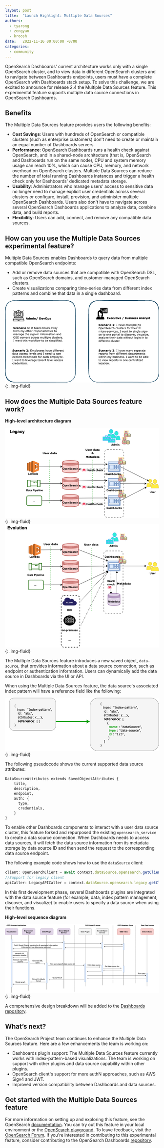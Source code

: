 ```yaml
---
layout: post
title:  "Launch Highlight: Multiple Data Sources"
authors:
  - tyarong
  - zengyan
  - kroosh
date:   2022-11-16 00:00:00 -0700
categories:
  - community
---
```


OpenSearch Dashboards' current architecture works only with a single OpenSearch cluster, and to view data in different OpenSearch clusters and to navigate between Dashboards endpoints, users must have a complete OpenSearch with Dashboards stack setup. To solve this challenge, we are excited to announce for release 2.4 the Multiple Data Sources feature. This experimental feature supports multiple data source connections in OpenSearch Dashboards.

## Benefits
The Multiple Data Sources feature provides users the following benefits:
* **Cost Savings**: Users with hundreds of OpenSearch or compatible clusters (such as enterprise customers) don't need to create or maintain an equal number of Dashboards servers.
* **Performance**: OpenSearch Dashboards runs a health check against OpenSearch, and in a shared-node architecture (that is, OpenSearch and Dashboards run on the same node), CPU and system memory usage can reach 10%, which can cause CPU, memory, and network overhead on OpenSearch clusters. Multiple Data Sources can reduce the number of total running Dashboards instances and trigger a health check only for Dashboards' dedicated metadata storage.
* **Usability**: Administrators who manage users' access to sensitive data no longer need to manage explicit user credentials across several clusters or configure, install, provision, and administer multiple OpenSearch Dashboards. Users also don't have to navigate across several OpenSearch Dashboards applications to analyze data, combine data, and build reports.
* **Flexibility**: Users can add, connect, and remove any compatible data sources.

## How can you use the Multiple Data Sources experimental feature?

Multiple Data Sources enables Dashboards to query data from multiple compatible OpenSearch endpoints:

* Add or remove data sources that are compatible with OpenSearch DSL, such as OpenSearch domains, and customer-managed OpenSearch clusters.
* Create visualizations comparing time-series data from different index patterns and combine that data in a single dashboard.

![Use case by persona](/assets/media/blog-images/2022-10-28-multiple-data-source/usecase-by-persona.png){: .img-fluid}


## How does the Multiple Data Sources feature work?


**High-level architecture diagram**

![Legacy architecture](/assets/media/blog-images/2022-10-28-multiple-data-source/legacy.png){: .img-fluid}
![Evolution architecture](/assets/media/blog-images/2022-10-28-multiple-data-source/evolution.png){: .img-fluid}

The Multiple Data Sources feature introduces a new saved object, `data-source`, that provides information about a data source connection, such as endpoint or authentication information. Users can dynamically add the data source in Dashboards via the UI or API.

When using the Multiple Data Sources feature, the data source's associated index pattern will have a reference field like the following:

![IndexPattern with dataSource](/assets/media/blog-images/2022-10-28-multiple-data-source/indexpattern-with-ds.png){: .img-fluid}

The following pseudocode shows the current supported data source attributes:

```
DataSourceAttributes extends SavedObjectAttributes {
    title,
    description,
    endpoint,
    auth: {
      type,
      credentials,
    }
}
```

To enable other Dashboards components to interact with a user data source cluster, this feature forked and repurposed the existing `opensearch_service` to create a data source connection. When Dashboards needs to access data sources, it will fetch the data source information from its metadata storage by data source ID and then send the request to the corresponding data source endpoint.

The following example code shows how to use the `dataSource` client:
```ts
client: OpenSearchClient = await context.dataSource.opensearch.getClient(dataSourceId);
//Support for legacy client
apiCaller: LegacyAPICaller = context.dataSource.opensearch.legacy.getClient(dataSourceId).callAPI;
```
In this first development phase, several Dashboards plugins are integrated with the data source feature (for example, data, index pattern management, discover, and visualize) to enable users to specify a data source when using their functions.

**High-level sequence diagram**

![High level sequence diagram](/assets/media/blog-images/2022-10-28-multiple-data-source/highlevel-sequence.png){: .img-fluid}

A comprehensive design breakdown will be added to the [Dashboards repository](https://github.com/opensearch-project/OpenSearch-Dashboards/tree/main/docs/multi-datasource).

## What’s next?

The OpenSearch Project team continues to enhance the Multiple Data Sources feature. Here are a few enhancements the team is working on:

* Dashboards plugin support: The Multiple Data Sources feature currently works with index-pattern-based visualizations. The team is working on support with other plugins and data source capability within other plugins.
* OpenSearch client's support for more authN approaches, such as AWS Sigv4 and JWT.
* Improved version compatibility between Dashboards and data sources.

## Get started with the Multiple Data Sources feature

For more information on setting up and exploring this feature, see the OpenSearch [documentation](https://opensearch.org/docs/latest/dashboards/discover/multi-data-sources/). You can try out this feature in your local environment or the [OpenSearch playground](https://playground.opensearch.org/app/home#/). To leave feedback, visit the [OpenSearch Forum](https://forum.opensearch.org/t/feedback-experimental-feature-connect-to-external-data-sources/11144). If you're interested in contributing to this experimental feature, consider contributing to the OpenSearch Dashboards [repository](https://github.com/opensearch-project/OpenSearch-Dashboards).
